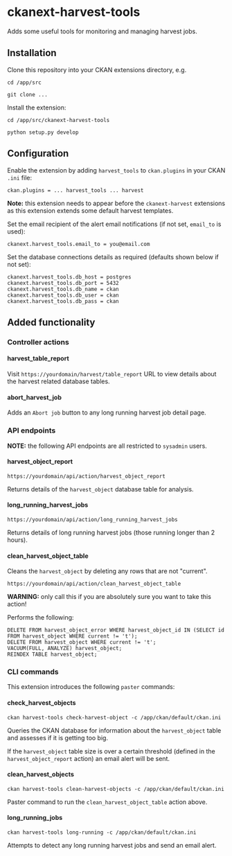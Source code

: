 # ckanext-harvest-tools

Adds some useful tools for monitoring and managing harvest jobs.

## Installation

Clone this repository into your CKAN extensions directory, e.g.

    cd /app/src
    
    git clone ...

Install the extension:

    cd /app/src/ckanext-harvest-tools
    
    python setup.py develop

## Configuration

Enable the extension by adding `harvest_tools` to `ckan.plugins` in your CKAN `.ini` file:

    ckan.plugins = ... harvest_tools ... harvest

__Note:__ this extension needs to appear before the `ckanext-harvest` extensions as this extension extends some default harvest templates.

Set the email recipient of the alert email notifications (if not set, `email_to` is used):

    ckanext.harvest_tools.email_to = you@email.com

Set the database connections details as required (defaults shown below if not set):

    ckanext.harvest_tools.db_host = postgres
    ckanext.harvest_tools.db_port = 5432
    ckanext.harvest_tools.db_name = ckan
    ckanext.harvest_tools.db_user = ckan
    ckanext.harvest_tools.db_pass = ckan

## Added functionality

### Controller actions

#### harvest_table_report

Visit `https://yourdomain/harvest/table_report` URL to view details about the harvest related database tables.

#### abort_harvest_job

Adds an `Abort job` button to any long running harvest job detail page.

### API endpoints

__NOTE:__ the following API endpoints are all restricted to `sysadmin` users.

#### harvest_object_report

    https://yourdomain/api/action/harvest_object_report

Returns details of the `harvest_object` database table for analysis.

#### long_running_harvest_jobs

    https://yourdomain/api/action/long_running_harvest_jobs

Returns details of long running harvest jobs (those running longer than 2 hours).

#### clean_harvest_object_table

Cleans the `harvest_object` by deleting any rows that are not "current".

    https://yourdomain/api/action/clean_harvest_object_table

__WARNING:__ only call this if you are absolutely sure you want to take this action!

Performs the following:

    DELETE FROM harvest_object_error WHERE harvest_object_id IN (SELECT id FROM harvest_object WHERE current != 't');
    DELETE FROM harvest_object WHERE current != 't';
    VACUUM(FULL, ANALYZE) harvest_object;
    REINDEX TABLE harvest_object;

### CLI commands

This extension introduces the following `paster` commands:

#### check_harvest_objects

    ckan harvest-tools check-harvest-object -c /app/ckan/default/ckan.ini

Queries the CKAN database for information about the `harvest_object` table and assesses if it is getting too big.

If the `harvest_object` table size is over a certain threshold (defined in the `harvest_object_report` action) an email alert will be sent.

#### clean_harvest_objects

    ckan harvest-tools clean-harvest-objects -c /app/ckan/default/ckan.ini

Paster command to run the `clean_harvest_object_table` action above.

#### long_running_jobs

    ckan harvest-tools long-running -c /app/ckan/default/ckan.ini

Attempts to detect any long running harvest jobs and send an email alert.